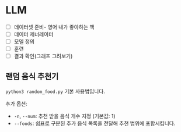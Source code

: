 # LLM
- [ ] 데이터셋 준비- 영어 내가 좋아하는 책
- [ ] 데이터 제너레이터
- [ ] 모델 정의
- [ ] 훈련
- [ ] 결과 확인(그래프 그려보기)

## 랜덤 음식 추천기
`python3 random_food.py` 기본 사용법입니다.

추가 옵션:
- `-n`, `--num`: 추천 받을 음식 개수 지정 (기본값: 1)
- `--foods`: 쉼표로 구분된 추가 음식 목록을 전달해 추천 범위에 포함시킵니다.
